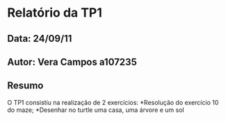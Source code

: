 # Relatório da TP1
## Data: 24/09/11
## Autor: Vera Campos a107235
## Resumo
O TP1 consistiu na realização de 2 exercícios:
*Resolução do exercício 10 do maze;
*Desenhar no turtle uma casa, uma árvore e um sol
